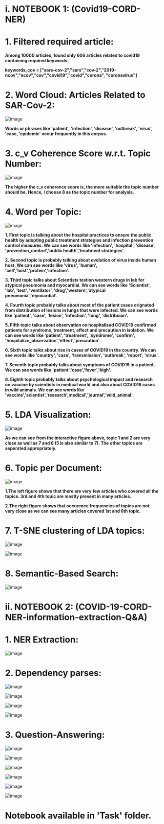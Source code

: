 # **i. NOTEBOOK 1: (Covid19-CORD-NER)**

# **1. Filtered required article:**
**Among 10000 articles, found only 606 articles related to covid19 containing required keywords.**

**keywords_cov = ["sars-cov-2","sars","cov-2","2019-ncov","ncov","cov","covid19","covid","corona",
             "coronavirus"]**

# **2. Word Cloud: Articles Related to SAR-Cov-2:**

![image](https://user-images.githubusercontent.com/80167074/209726867-c4c29eef-b75f-406f-9781-60a1cd8f9020.png)

**Words or phrases like  'patient', 'infection', 'disease', 'outbreak', 'virus', 'case, 'epidemic' occur frequently in this corpus.**

# **3. c_v Coherence Score w.r.t. Topic Number:**
![image](https://user-images.githubusercontent.com/80167074/209726987-186366f8-e4b7-4a14-89ce-d62c3f82bee5.png)

**The higher the c_v coherence score is, the more suitable the topic number should be. Hence, I choose 8 as the topic number for analysis.**

# **4. Word per Topic:**

![image](https://user-images.githubusercontent.com/80167074/209727120-26a38b1f-7232-40d7-8ef1-703a6129d020.png)

**1. First topic is talking about the hospital practices to ensure the public health by adopting public treatment strategies and infection prevention control measures. We can see words like 'infection', 'hospital', 'disease', 'prevention_control','public health','treatment strategies'.**

**2. Second topic is probably talking about evolution of virus inside human host. We can see words like  'virus', 'human', 'cell','host','protein','infection'.**

**3. Third topic talks about Scientists testion western drugs in lab for atypical pneumonia and myocardial. We can see words like 'Scientist', 'lab', 'test', 'ventilator', 'drug','western','atypical pneumonia','myocardial'.**

**4. Fourth topic probably talks about most of the patient cases orignated from distribution of lesions in lungs that were infected. We can see words like 'patient', 'case', 'lesion', 'infection', 'lung', 'distribuion'.**

**5. Fifth topic talks about observation on hospitalised COVID19 confirmed patients for syndrome, treatment, effect and precaution in isolation. We can see words like 'patient', 'treatment', 'syndrome', 'confirm', 'hospitalize_observation','effect','precaution'.**

**6. Sixth topic talks about rise in cases of COVID19 in the country. We can see words like 'country', 'case', 'transmission', 'outbreak', 'report', 'virus'.**

**7. Seventh topic probably talks about symptoms of COVID19 in a patient. We can see words like 'patient','case','fever','high'.**

**8. Eighth topic probably talks about psychological impact and research on vaccine by scientists in medical world and also about COVID19 cases in wild animals. We can see words like 'vaccine','scientist','research',medical','journal','wild_animal'.**

# **5. LDA Visualization:**
![image](https://user-images.githubusercontent.com/80167074/209727434-41bd143d-9385-4f0b-99b6-2980b5df1506.png)

**As we can see from the interactive figure above, topic 1 and 2 are very close as well as 7 and 8 (5 is also similar to 7). The other topics are separated appropriately.**


# **6. Topic per Document:**
![image](https://user-images.githubusercontent.com/80167074/209799505-129990b0-cb12-49a9-8efe-8a5de96c8c41.png)

**1.The left figure shows that there are very few articles who covered all the topics. 3rd and 4th topic are mostly present in many articles.**

**2.The right figure shows that occurence frequencies of topics are not very close as we can see many articles covered 1st and 6th topic.**

# **7. T-SNE clustering of LDA topics:**

![image](https://user-images.githubusercontent.com/80167074/209727614-05222930-f330-4dcb-849f-71b7de61ce3b.png)

![image](https://user-images.githubusercontent.com/80167074/209727582-37ee6d7d-9085-49e6-ac34-3e19d459c686.png)

# **8. Semantic-Based Search:**

![image](https://user-images.githubusercontent.com/80167074/210631294-9f6fd19e-8d4e-4270-9be1-fe606d6f3b67.png)

# **ii. NOTEBOOK 2: (COVID-19-CORD-NER-information-extraction-Q&A)**

# **1. NER Extraction:**
![image](https://user-images.githubusercontent.com/80167074/210633033-0836a7bd-9f8a-4961-9ecc-25ed03324547.png)

# **2. Dependency parses:**

![image](https://user-images.githubusercontent.com/80167074/210633259-caba35a3-4c20-4a24-bc87-317b96d02a82.png)

![image](https://user-images.githubusercontent.com/80167074/210633274-730ee4af-2227-47ef-8ad3-647d54e69a4f.png)

![image](https://user-images.githubusercontent.com/80167074/210633293-bdd819ad-63f3-4754-95ae-301927efd425.png)

![image](https://user-images.githubusercontent.com/80167074/210633324-81feed2f-f3f0-4cf5-90c2-4d9d1c6ccc07.png)


# **3. Question-Answering:**
![image](https://user-images.githubusercontent.com/80167074/210631516-888cd902-86e2-4d11-b532-f3fe45483131.png)

![image](https://user-images.githubusercontent.com/80167074/210631535-cd97217e-14f6-488d-bf09-d7bb799634c5.png)

![image](https://user-images.githubusercontent.com/80167074/210631550-88a87ad6-77a0-4e07-844a-0f39a7492312.png)

![image](https://user-images.githubusercontent.com/80167074/210631583-244d6d42-63bb-4614-ad75-2bc4d7adbe81.png)

![image](https://user-images.githubusercontent.com/80167074/210631605-5ff55ed7-9906-45b3-9e23-c5e51902a2a0.png)

![image](https://user-images.githubusercontent.com/80167074/210631623-50a42cfb-e50b-4cf7-a9f7-8a96c11fee53.png)


# Notebook available in 'Task' folder.

